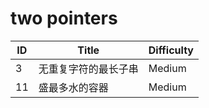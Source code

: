 # two pointers

| ID | Title | Difficulty |
| --- | --- | --- |
|     3 | 无重复字符的最长子串 | Medium |
|    11 | 盛最多水的容器 | Medium |